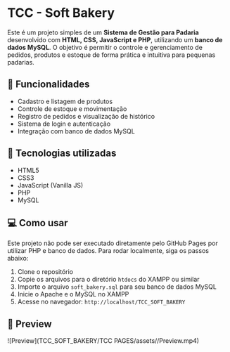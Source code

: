 # TCC - Soft Bakery

Este é um projeto simples de um **Sistema de Gestão para Padaria** desenvolvido com **HTML, CSS, JavaScript e PHP**, utilizando um **banco de dados MySQL**. O objetivo é permitir o controle e gerenciamento de pedidos, produtos e estoque de forma prática e intuitiva para pequenas padarias.

## 🔢 Funcionalidades

- Cadastro e listagem de produtos
- Controle de estoque e movimentação
- Registro de pedidos e visualização de histórico
- Sistema de login e autenticação
- Integração com banco de dados MySQL

## 🧠 Tecnologias utilizadas

- HTML5
- CSS3
- JavaScript (Vanilla JS)
- PHP
- MySQL

## 💻 Como usar

Este projeto não pode ser executado diretamente pelo GitHub Pages por utilizar PHP e banco de dados. Para rodar localmente, siga os passos abaixo:

1. Clone o repositório
2. Copie os arquivos para o diretório `htdocs` do XAMPP ou similar
3. Importe o arquivo `soft_bakery.sql` para seu banco de dados MySQL
4. Inicie o Apache e o MySQL no XAMPP
5. Acesse no navegador: `http://localhost/TCC_SOFT_BAKERY`

## 📸 Preview

![Preview](TCC_SOFT_BAKERY/TCC PAGES/assets//Preview.mp4)

